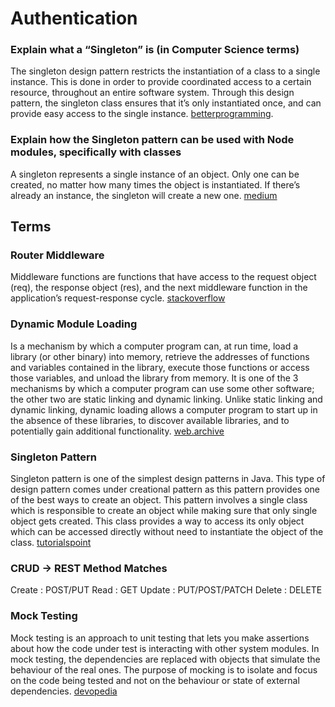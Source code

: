 # Authentication

### Explain what a “Singleton” is (in Computer Science terms)
The singleton design pattern restricts the instantiation of a class to a single instance. This is done in order to provide coordinated access to a certain resource, throughout an entire software system. Through this design pattern, the singleton class ensures that it’s only instantiated once, and can provide easy access to the single instance. [betterprogramming](https://betterprogramming.pub/what-is-a-singleton-2dc38ca08e92).
### Explain how the Singleton pattern can be used with Node modules, specifically with classes
A singleton represents a single instance of an object. Only one can be created, no matter how many times the object is instantiated. If there’s already an instance, the singleton will create a new one. [medium](https://medium.com/@maheshkumawat_83392/node-js-design-patterns-singleton-pattern-series-1-1e0ab71e3edf)

## Terms
### Router Middleware
Middleware functions are functions that have access to the request object (req), the response object (res), and the next middleware function in the application’s request-response cycle. [stackoverflow](https://stackoverflow.com/questions/63106648/what-is-router-middleware-in-express#:~:text=Middleware%20functions%20are%20functions%20that,POST%20DELETE%20PUT%20etc%20requests.)
### Dynamic Module Loading
Is a mechanism by which a computer program can, at run time, load a library (or other binary) into memory, retrieve the addresses of functions and variables contained in the library, execute those functions or access those variables, and unload the library from memory. It is one of the 3 mechanisms by which a computer program can use some other software; the other two are static linking and dynamic linking. Unlike static linking and dynamic linking, dynamic loading allows a computer program to start up in the absence of these libraries, to discover available libraries, and to potentially gain additional functionality. [web.archive](https://web.archive.org/web/20110311170401/http://linux4u.jinr.ru/usoft/WWW/www_debian.org/Documentation/elf/node7.html)
### Singleton Pattern
Singleton pattern is one of the simplest design patterns in Java. This type of design pattern comes under creational pattern as this pattern provides one of the best ways to create an object.
This pattern involves a single class which is responsible to create an object while making sure that only single object gets created. This class provides a way to access its only object which can be accessed directly without need to instantiate the object of the class. [tutorialspoint](https://www.tutorialspoint.com/design_pattern/singleton_pattern.htm)
### CRUD -> REST Method Matches
Create : POST/PUT
Read : GET
Update : PUT/POST/PATCH
Delete : DELETE
### Mock Testing
Mock testing is an approach to unit testing that lets you make assertions about how the code under test is interacting with other system modules. In mock testing, the dependencies are replaced with objects that simulate the behaviour of the real ones. The purpose of mocking is to isolate and focus on the code being tested and not on the behaviour or state of external dependencies. [devopedia](https://devopedia.org/mock-testing#:~:text=Mock%20testing%20is%20an%20approach,behaviour%20of%20the%20real%20ones.)